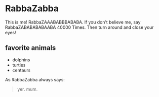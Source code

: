 # RabbaZabba

This is me! RabbaZAAABABBBABABA. If you don't believe me, say RabbaZABABABABAABA 40000 Times. Then turn around and close your eyes!

## favorite animals
* dolphins
* turtles
* centaurs

As RabbaZabba always says:

>yer.
>mum.
